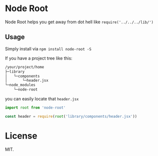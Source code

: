 # Node Root

Node Root helps you get away from dot hell like `require('../../../lib/')`

## Usage

Simply install via `npm install node-root -S`

If you have a project tree like this:

```bash
/your/project/home
├─library
│   └─components
│       └─header.jsx
└─node_modules
    └─node-root
```

you can easily locate that `header.jsx`

```javascript
import root from 'node-root'

const header = require(root('library/components/header.jsx'))
```

# License

MIT.